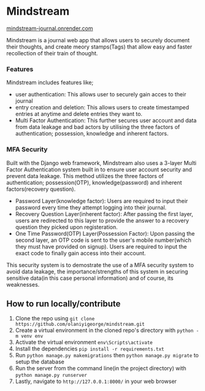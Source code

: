 # Mindstream 

[mindstream-journal.onrender.com](https://mindstream-journal.onrender.com)

Mindstream is a journal web app that allows users to securely document their thoughts, and create meory stamps(Tags) that allow easy and faster recollection of their train of thought.


### **Features**
Mindstream includes features like;
- user authentication: This allows user to securely gain acces to their journal
- entry creation and deletion: This allows users to create timestamped entries at anytime and delete entries they want to.
- Multi Factor Authentication: This further secures user account and data from data leakage and bad actors by utilising the three factors of authentication; possession, knowledge and inherent factors.

### **MFA Security**
Built with the Django web framework, Mindstream also uses a 3-layer Multi Factor Authentication system built in to ensure user account security and prevent data leakage. This method utilizes the three factors of authentication; possession(OTP), knowledge(password) and inherent factors(recovery question).

- Password Layer(knowledge factor): Users are required to input their password every time they attempt logging into their journal.
- Recovery Question Layer(inherent factor): After passing the first layer, users are redirected to this layer to provide the answer to a recovery question they picked upon registeration.
- One Time Password(OTP) Layer(Possession Factor): Upon passing the second layer, an OTP code is sent to the user's mobile number(which they must have provided on signup). Users are required to input the exact code to finally gain access into their account.

This security system is to demostrate the use of a MFA security system to avoid data leakage, the importance/strengths of this system in securing sensitive data(in this case personal information) and of course, its weaknesses. 



## How to run locally/contribute

1. Clone the repo using `git clone https://github.com/olaniyigeorge/mindstream.git`
2. Create a virtual environment in the cloned repo's directory with `python -m venv env`
3. Activate the virtual environment `env\Scripts\activate`
4. Install the dependencies `pip install -r requirements.txt`
5. Run `python manage.py makemigrations` then `python manage.py migrate` to setup the database
6. Run the server from the command line(in the project directory) with `python manage.py runserver`
7. Lastly, navigate to `http://127.0.0.1:8000/` in your web browser 